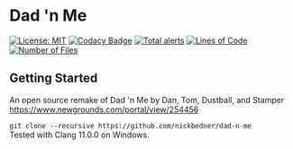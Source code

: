 # Dad 'n Me

[![License: MIT](https://img.shields.io/badge/License-MIT-yellow.svg)](https://opensource.org/licenses/MIT)
[![Codacy Badge](https://app.codacy.com/project/badge/Grade/537531f30f60456c8cf0deab5db13c72)](https://www.codacy.com/gh/nickbedner/dad-n-me/dashboard?utm_source=github.com&amp;utm_medium=referral&amp;utm_content=nickbedner/dad-n-me&amp;utm_campaign=Badge_Grade)
[![Total alerts](https://img.shields.io/lgtm/alerts/g/nickbedner/dad-n-me.svg?logo=lgtm&logoWidth=18)](https://lgtm.com/projects/g/nickbedner/mana/alerts/)
[![Lines of Code](https://tokei.rs/b1/github/nickbedner/dad-n-me?category=lines)](https://github.com/XAMPPRocky/tokei)
[![Number of Files](https://tokei.rs/b1/github/nickbedner/dad-n-me?category=files)](https://github.com/XAMPPRocky/tokei)

## Getting Started

An open source remake of Dad 'n Me by Dan, Tom, Dustball, and Stamper
https://www.newgrounds.com/portal/view/254456

`git clone --recursive https://github.com/nickbedner/dad-n-me`  
Tested with Clang 11.0.0 on Windows.
